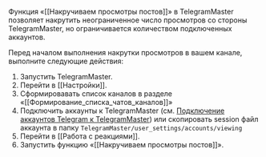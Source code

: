 Функция «[[Накручиваем просмотры постов]]» в TelegramMaster позволяет накрутить неограниченное число просмотров со стороны TelegramMaster, но ограничивается количеством подключенных аккаунтов. 

Перед началом выполнения накрутки просмотров в вашем канале, выполните следующие действия:

1. Запустить TelegramMaster.
2. Перейти в [[Настройки]].
3. Сформировавать список каналов в разделе «[[Формирование_списка_чатов_каналов]]»
4. Подключить аккаунты к TelegramMaster (см. [Подключение аккаунтов Telegram к TelegramMaster](https://github.com/pyadrus/telegram_bot_smm/blob/01e9bda9119a011329e9099f7fc5004c455a0ae6/docs/%D0%9F%D0%BE%D0%B4%D0%BA%D0%BB%D1%8E%D1%87%D0%B5%D0%BD%D0%B8%D0%B5_%D0%B0%D0%BA%D0%BA%D0%B0%D1%83%D0%BD%D1%82%D0%BE%D0%B2/%D0%9F%D0%BE%D0%B4%D0%BA%D0%BB%D1%8E%D1%87%D0%B5%D0%BD%D0%B8%D0%B5_%D0%B0%D0%BA%D0%BA%D0%B0%D1%83%D0%BD%D1%82%D0%BE%D0%B2.md)) или скопировать session файл аккаунта в папку `TelegramMaster/user_settings/accounts/viewing`
5. Перейти в [[Работа с реакциями]].
6. Запустить функцию  «[[Накручиваем просмотры постов]]».

